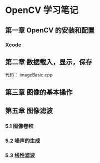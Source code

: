 #  OpenCV 学习笔记

## 第一章 OpenCV 的安装和配置

### Xcode


## 第二章 数据载入，显示，保存

代码： imageBasic.cpp

## 第三章 图像的基本操作


## 第五章 图像滤波

### 5.1 图像卷积

### 5.2 噪声的生成

### 5.3 线性滤波
